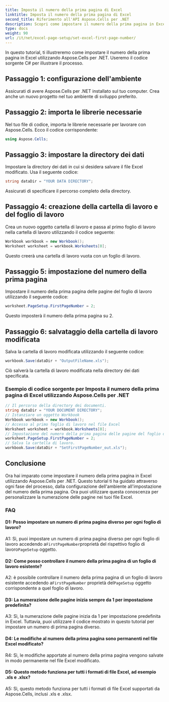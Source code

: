 ```yaml
---
title: Imposta il numero della prima pagina di Excel
linktitle: Imposta il numero della prima pagina di Excel
second_title: Riferimento all'API Aspose.Cells per .NET
description: Scopri come impostare il numero della prima pagina in Excel utilizzando Aspose.Cells per .NET.
type: docs
weight: 90
url: /it/net/excel-page-setup/set-excel-first-page-number/
---
```

In questo tutorial, ti illustreremo come impostare il numero della prima pagina in Excel utilizzando Aspose.Cells per .NET. Useremo il codice sorgente C# per illustrare il processo.

## Passaggio 1: configurazione dell'ambiente

Assicurati di avere Aspose.Cells per .NET installato sul tuo computer. Crea anche un nuovo progetto nel tuo ambiente di sviluppo preferito.

## Passaggio 2: importa le librerie necessarie

Nel tuo file di codice, importa le librerie necessarie per lavorare con Aspose.Cells. Ecco il codice corrispondente:

```csharp
using Aspose.Cells;
```

## Passaggio 3: impostare la directory dei dati

Impostare la directory dei dati in cui si desidera salvare il file Excel modificato. Usa il seguente codice:

```csharp
string dataDir = "YOUR DATA DIRECTORY";
```

Assicurati di specificare il percorso completo della directory.

## Passaggio 4: creazione della cartella di lavoro e del foglio di lavoro

Crea un nuovo oggetto cartella di lavoro e passa al primo foglio di lavoro nella cartella di lavoro utilizzando il codice seguente:

```csharp
Workbook workbook = new Workbook();
Worksheet worksheet = workbook.Worksheets[0];
```

Questo creerà una cartella di lavoro vuota con un foglio di lavoro.

## Passaggio 5: impostazione del numero della prima pagina

Impostare il numero della prima pagina delle pagine del foglio di lavoro utilizzando il seguente codice:

```csharp
worksheet.PageSetup.FirstPageNumber = 2;
```

Questo imposterà il numero della prima pagina su 2.

## Passaggio 6: salvataggio della cartella di lavoro modificata

Salva la cartella di lavoro modificata utilizzando il seguente codice:

```csharp
workbook.Save(dataDir + "OutputFileName.xls");
```

Ciò salverà la cartella di lavoro modificata nella directory dei dati specificata.

### Esempio di codice sorgente per Imposta il numero della prima pagina di Excel utilizzando Aspose.Cells per .NET 
```csharp
// Il percorso della directory dei documenti.
string dataDir = "YOUR DOCUMENT DIRECTORY";
// Istanziare un oggetto Workbook
Workbook workbook = new Workbook();
// Accesso al primo foglio di lavoro nel file Excel
Worksheet worksheet = workbook.Worksheets[0];
// Impostazione del numero della prima pagina delle pagine del foglio di lavoro
worksheet.PageSetup.FirstPageNumber = 2;
// Salva la cartella di lavoro.
workbook.Save(dataDir + "SetFirstPageNumber_out.xls");
```

## Conclusione

Ora hai imparato come impostare il numero della prima pagina in Excel utilizzando Aspose.Cells per .NET. Questo tutorial ti ha guidato attraverso ogni fase del processo, dalla configurazione dell'ambiente all'impostazione del numero della prima pagina. Ora puoi utilizzare questa conoscenza per personalizzare la numerazione delle pagine nei tuoi file Excel.

### FAQ

#### D1: Posso impostare un numero di prima pagina diverso per ogni foglio di lavoro?

 A1: Sì, puoi impostare un numero di prima pagina diverso per ogni foglio di lavoro accedendo a`FirstPageNumber`proprietà del rispettivo foglio di lavoro`PageSetup` oggetto.

#### D2: Come posso controllare il numero della prima pagina di un foglio di lavoro esistente?

 A2: è possibile controllare il numero della prima pagina di un foglio di lavoro esistente accedendo a`FirstPageNumber` proprietà del`PageSetup` oggetto corrispondente a quel foglio di lavoro.

#### D3: La numerazione delle pagine inizia sempre da 1 per impostazione predefinita?

A3: Sì, la numerazione delle pagine inizia da 1 per impostazione predefinita in Excel. Tuttavia, puoi utilizzare il codice mostrato in questo tutorial per impostare un numero di prima pagina diverso.

#### D4: Le modifiche al numero della prima pagina sono permanenti nel file Excel modificato?

R4: Sì, le modifiche apportate al numero della prima pagina vengono salvate in modo permanente nel file Excel modificato.

#### D5: Questo metodo funziona per tutti i formati di file Excel, ad esempio .xls e .xlsx?

A5: Sì, questo metodo funziona per tutti i formati di file Excel supportati da Aspose.Cells, inclusi .xls e .xlsx.